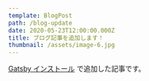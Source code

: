 ```yaml
---
template: BlogPost
path: /blog-update
date: 2020-05-23T12:00:00.000Z
title: ブログ記事を追加します！
thumbnail: /assets/image-6.jpg
---
```

[Gatsby インストール](https://www.ushiji.online/gatsby-install) で追加した記事です。